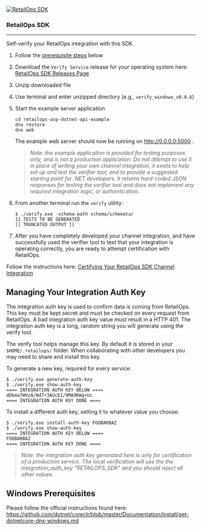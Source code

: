 [![RetailOps SDK](http://cdn2.hubspot.net/hubfs/530512/Image/logo.png)](http://retailops.com)

### RetailOps SDK
----

Self-verify your RetailOps integration with this SDK.

 1. Follow the [prerequisite steps](#windows-prerequisites) below
 2. Download the `Verify Service` release for your operating system here: [RetailOps SDK Releases Page](https://github.com/gudTECH/retailops-sdk/releases)
 3. Unzip downloaded file
 4. Use terminal and enter unzipped directory (e.g., `verify_windows_v0.0.6`)
 5. Start the example server application

    ```
    cd retailops-asp-dotnet-api-example
    dnu restore
    dnx web
    ```

    The example web server should now be running on http://0.0.0.0:5000 .

    > _Note: the example application is provided for testing purposes only, and is not a production application.
    > Do not attempt to use it in place of writing your own channel integration, it exists to help set up and test
    > the verifier tool, and to provide a suggested starting point for .NET developers. It returns hard-coded JSON
    > responses for testing the verifier tool and does not implement any required integration logic, or authentication._      
    
 6. From another terminal run the `verify` utility:

    ```
    $ ./verify.exe -schema-path schema/schemata/
    11 TESTS TO BE GENERATED
    [[ TRUNCATED OUTPUT ]]
    ```

 7. After you have completely developed your channel integration, and have successfully used the verifier tool to
 test that your integration is operating correctly, you are ready to attempt certification
 with RetailOps.

 Follow the instructions here: [Certifying Your RetailOps SDK Channel Integration](https://github.com/gudTECH/retailops-sdk/blob/master/verify/CERTIFY_README.md)

Managing Your Integration Auth Key
---

The integration auth key is used to confirm data is coming from RetailOps. This key must be kept secret and must be checked on every request from RetailOps. A bad integration auth key value must result in a HTTP 401. The integration auth key is a long, random string you will generate using the verify tool.

The verify tool helps manage this key. By default it is stored in your `$HOME/.retailops/` folder. When collaborating with other developers you may need to share and install this key.

To generate a new key, required for every service:

```
$ ./verify.exe generate-auth-key
$ ./verify.exe show-auth-key
==== INTEGRATION AUTH KEY BELOW ====
dDkma7W9zA/Nd7r3AUcEI/9MA9KWg+Uc
==== INTEGRATION AUTH KEY DONE ====
```

To install a different auth key, setting it to whatever value you choose:

```
$ ./verify.exe install-auth-key FOOBARBAZ
$ ./verify.exe show-auth-key
==== INTEGRATION AUTH KEY BELOW ====
FOOBARBAZ
==== INTEGRATION AUTH KEY DONE ====
```

> _Note: the integration auth key generated here is only for certification of a production service. The local verification will use the the integration_auth_key "RETAILOPS_SDK" and you should reject all other values._

Windows Prerequisites
---

  Please follow the official instructions found here: https://github.com/dotnet/coreclr/blob/master/Documentation/install/get-dotnetcore-dnx-windows.md
